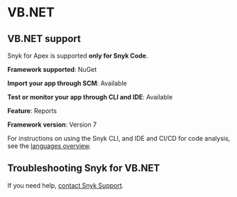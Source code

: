 # VB.NET

## VB.NET support <a href="#code-analysis" id="code-analysis"></a>

Snyk for Apex is supported **only for Snyk Code**.

**Framework supported**: NuGet

**Import your app through SCM**: Available

**Test or monitor your app through CLI and IDE**: Available

**Feature**: Reports

**Framework version**: Version 7

For instructions on using the Snyk CLI, and IDE and CI/CD for code analysis, see the [languages overview](./).

## Troubleshooting Snyk for VB.NET <a href="#troubleshooting" id="troubleshooting"></a>

If you need help, [contact Snyk Support](https://support.snyk.io/hc/en-us).
